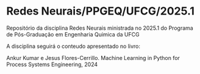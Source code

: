 # Redes Neurais/PPGEQ/UFCG/2025.1
Repositório da disciplina Redes Neurais ministrada no 2025.1 do Programa de Pós-Graduação em Engenharia Quimica da UFCG


A disciplina seguirá o conteudo apresentado no livro:

Ankur Kumar e Jesus Flores-Cerrillo. Machine Learning in Python for Process Systems Engineering, 2024
